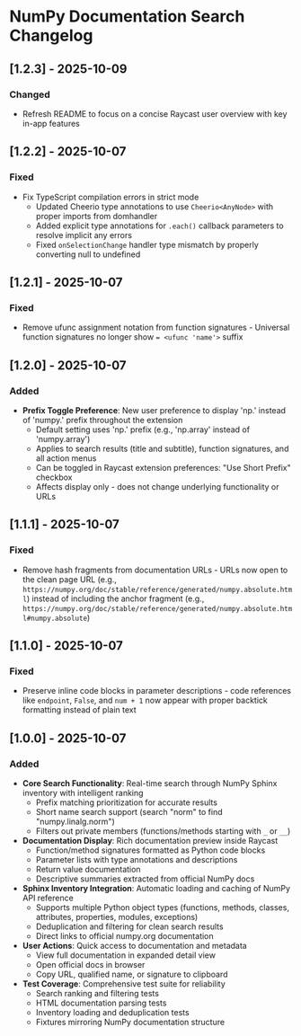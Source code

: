 # NumPy Documentation Search Changelog

## [1.2.3] - 2025-10-09

### Changed
- Refresh README to focus on a concise Raycast user overview with key in-app features

## [1.2.2] - 2025-10-07

### Fixed
- Fix TypeScript compilation errors in strict mode
  - Updated Cheerio type annotations to use `Cheerio<AnyNode>` with proper imports from domhandler
  - Added explicit type annotations for `.each()` callback parameters to resolve implicit any errors
  - Fixed `onSelectionChange` handler type mismatch by properly converting null to undefined

## [1.2.1] - 2025-10-07

### Fixed
- Remove ufunc assignment notation from function signatures - Universal function signatures no longer show `= <ufunc 'name'>` suffix

## [1.2.0] - 2025-10-07

### Added
- **Prefix Toggle Preference**: New user preference to display 'np.' instead of 'numpy.' prefix throughout the extension
  - Default setting uses 'np.' prefix (e.g., 'np.array' instead of 'numpy.array')
  - Applies to search results (title and subtitle), function signatures, and all action menus
  - Can be toggled in Raycast extension preferences: "Use Short Prefix" checkbox
  - Affects display only - does not change underlying functionality or URLs

## [1.1.1] - 2025-10-07

### Fixed
- Remove hash fragments from documentation URLs - URLs now open to the clean page URL (e.g., `https://numpy.org/doc/stable/reference/generated/numpy.absolute.html`) instead of including the anchor fragment (e.g., `https://numpy.org/doc/stable/reference/generated/numpy.absolute.html#numpy.absolute`)

## [1.1.0] - 2025-10-07

### Fixed
- Preserve inline code blocks in parameter descriptions - code references like `endpoint`, `False`, and `num + 1` now appear with proper backtick formatting instead of plain text

## [1.0.0] - 2025-10-07

### Added

- **Core Search Functionality**: Real-time search through NumPy Sphinx inventory with intelligent ranking
  - Prefix matching prioritization for accurate results
  - Short name search support (search "norm" to find "numpy.linalg.norm")
  - Filters out private members (functions/methods starting with `_` or `__`)
- **Documentation Display**: Rich documentation preview inside Raycast
  - Function/method signatures formatted as Python code blocks
  - Parameter lists with type annotations and descriptions
  - Return value documentation
  - Descriptive summaries extracted from official NumPy docs
- **Sphinx Inventory Integration**: Automatic loading and caching of NumPy API reference
  - Supports multiple Python object types (functions, methods, classes, attributes, properties, modules, exceptions)
  - Deduplication and filtering for clean search results
  - Direct links to official numpy.org documentation
- **User Actions**: Quick access to documentation and metadata
  - View full documentation in expanded detail view
  - Open official docs in browser
  - Copy URL, qualified name, or signature to clipboard
- **Test Coverage**: Comprehensive test suite for reliability
  - Search ranking and filtering tests
  - HTML documentation parsing tests
  - Inventory loading and deduplication tests
  - Fixtures mirroring NumPy documentation structure
